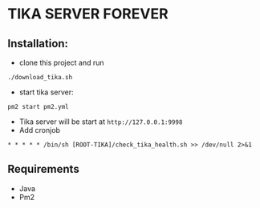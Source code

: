 # TIKA SERVER FOREVER

## Installation:
- clone this project and run
```shell
./download_tika.sh
```
- start tika server:
```shell
pm2 start pm2.yml
```
- Tika server will be start at `http://127.0.0.1:9998`
- Add cronjob
```
* * * * * /bin/sh [ROOT-TIKA]/check_tika_health.sh >> /dev/null 2>&1
```
## Requirements
- Java
- Pm2
